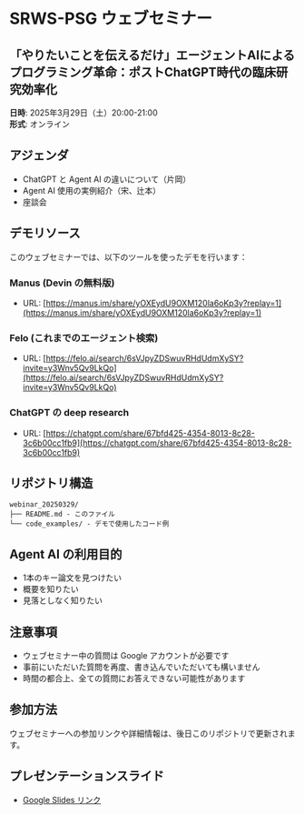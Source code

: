# SRWS-PSG ウェブセミナー

## 「やりたいことを伝えるだけ」エージェントAIによるプログラミング革命：ポストChatGPT時代の臨床研究効率化

**日時**: 2025年3月29日（土）20:00-21:00  
**形式**: オンライン

## アジェンダ

* ChatGPT と Agent AI の違いについて（片岡）
* Agent AI 使用の実例紹介（宋、辻本）
* 座談会

## デモリソース

このウェブセミナーでは、以下のツールを使ったデモを行います：

### Manus (Devin の無料版)
* URL: [https://manus.im/share/yOXEydU9OXM120la6oKp3y?replay=1](https://manus.im/share/yOXEydU9OXM120la6oKp3y?replay=1)

### Felo (これまでのエージェント検索)
* URL: [https://felo.ai/search/6sVJpyZDSwuvRHdUdmXySY?invite=y3Wnv5Qv9LkQo](https://felo.ai/search/6sVJpyZDSwuvRHdUdmXySY?invite=y3Wnv5Qv9LkQo)

### ChatGPT の deep research
* URL: [https://chatgpt.com/share/67bfd425-4354-8013-8c28-3c6b00cc1fb9](https://chatgpt.com/share/67bfd425-4354-8013-8c28-3c6b00cc1fb9)

## リポジトリ構造

```
webinar_20250329/
├── README.md - このファイル
└── code_examples/ - デモで使用したコード例
```

## Agent AI の利用目的

* 1本のキー論文を見つけたい
* 概要を知りたい
* 見落としなく知りたい

## 注意事項

* ウェブセミナー中の質問は Google アカウントが必要です
* 事前にいただいた質問を再度、書き込んでいただいても構いません
* 時間の都合上、全ての質問にお答えできない可能性があります

## 参加方法

ウェブセミナーへの参加リンクや詳細情報は、後日このリポジトリで更新されます。

## プレゼンテーションスライド

* [Google Slides リンク](https://docs.google.com/presentation/d/1boprJCOCxmYzh22kV25itImf8MUs-CNN/edit?usp=sharing&ouid=107122855205791560725&rtpof=true&sd=true)
